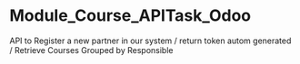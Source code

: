 # Module_Course_APITask_Odoo
 API to Register a new partner in our system / return token autom generated / Retrieve Courses Grouped by Responsible

